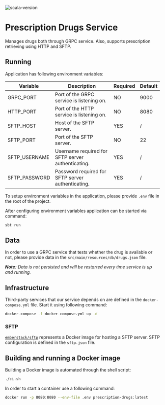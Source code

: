 ![scala-version][scala-version-badge]

# Prescription Drugs Service

Manages drugs both through GRPC service. Also, supports prescription retrieving using HTTP and SFTP.

## Running

Application has following environment variables:

| Variable      | Description                                       | Required | Default |
|---------------|---------------------------------------------------|----------|---------|
| GRPC_PORT     | Port of the GRPC service is listening on.         | NO       | 9000    |
| HTTP_PORT     | Port of the HTTP service is listening on.         | NO       | 8080    |
| SFTP_HOST     | Host of the SFTP server.                          | YES      | /       |
| SFTP_PORT     | Port of the SFTP server.                          | NO       | 22      |
| SFTP_USERNAME | Username required for SFTP server authenticating. | YES      | /       |
| SFTP_PASSWORD | Password required for SFTP server authenticating. | YES      | /       |

To setup environment variables in the application, please provide `.env` file in the root of the project.

After configuring environment variables application can be started via command:
```bash
sbt run
```

## Data

In order to use a GRPC service that tests whether the drug is available or not, please provide data in the `src/main/resources/db/drugs.json` file.

_**Note:** Data is not persisted and will be restarted every time service is up and running._

## Infrastructure

Third-party services that our service depends on are defined in the `docker-compose.yml` file. Start it using following command:
```bash
docker-compose -f docker-compose.yml up -d
```

### SFTP

[`emberstack/sftp`](https://hub.docker.com/r/emberstack/sftp) represents a Docker image for hosting a SFTP server.
SFTP configuration is defined in the `sftp.json` file.

## Building and running a Docker image

Building a Docker image is automated through the shell script:
```bash
./ci.sh
```

In order to start a container use a following command:
```bash
docker run -p 8080:8080 --env-file .env prescription-drugs:latest
```

[scala-version-badge]: https://img.shields.io/badge/scala-2.13.6-red?logo=scala&color=red
